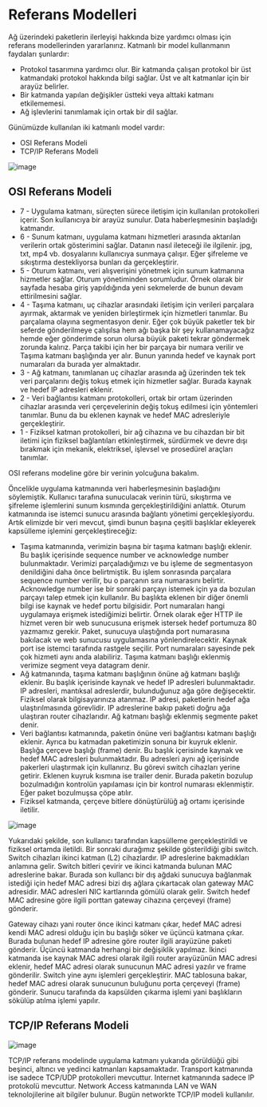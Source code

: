 # Referans Modelleri

Ağ üzerindeki paketlerin ilerleyişi hakkında bize yardımcı olması için referans modellerinden yararlanırız. Katmanlı bir model kullanmanın faydaları şunlardır:

- Protokol tasarımına yardımcı olur. Bir katmanda çalışan protokol bir üst katmandaki protokol hakkında bilgi sağlar. Üst ve alt katmanlar için bir arayüz belirler.
- Bir katmanda yapılan değişikler üstteki veya alttaki katmanı etkilememesi. 
- Ağ işlevlerini tanımlamak için ortak bir dil sağlar.

Günümüzde kullanılan iki katmanlı model vardır:

- OSI Referans Modeli
- TCP/IP Referans Modeli

![image](https://user-images.githubusercontent.com/70758694/153710261-92c4318b-2544-46e1-8ad4-f13c57486e14.png)

## OSI Referans Modeli
- 7 - Uygulama katmanı, süreçten sürece iletişim için kullanılan protokolleri içerir. Son kullanıcıya bir arayüz sunulur. Data haberleşmesinin başladığı katmandır.
- 6 - Sunum katmanı, uygulama katmanı hizmetleri arasında aktarılan verilerin ortak gösterimini sağlar. Datanın nasıl ileteceği ile ilgilenir. jpg, txt, mp4 vb. 
dosyalarını kullanıcıya sunmaya çalışır. Eğer şifreleme ve sıkıştırma destekliyorsa bunları da gerçekleştirir.
- 5 - Oturum katmanı, veri alışverişini yönetmek için sunum katmanına hizmetler sağlar. Oturum yönetiminden sorumludur. Örnek olarak bir sayfada hesaba giriş
yapıldığında yeni sekmelerde de bunun devam ettirilmesini sağlar.
- 4 - Taşıma katmanı, uç cihazlar arasındaki iletişim için verileri parçalara ayırmak, aktarmak ve yeniden birleştirmek için hizmetleri tanımlar. Bu parçalama 
olayına segmentasyon denir. Eğer çok büyük paketler tek bir seferde gönderilmeye çalışılsa hem ağı başka bir şey kullanamayacağız hemde eğer gönderimde sorun 
olursa büyük paketi tekrar göndermek zorunda kalırız. Parça takibi için her bir parçaya bir numara verilir ve Taşıma katmanı başlığında yer alır. Bunun yanında 
hedef ve kaynak port numaraları da burada yer almaktadır.
- 3 - Ağ katmanı, tanımlanan uç cihazlar arasında ağ üzerinden tek tek veri parçalarını değiş tokuş etmek için hizmetler sağlar. Burada kaynak ve hedef IP adresleri 
eklenir.
- 2 - Veri bağlantısı katmanı protokolleri, ortak bir ortam üzerinden cihazlar arasında veri çerçevelerinin değiş tokuş edilmesi için yöntemleri tanımlar. Bunu da bu
eklenen kaynak ve hedef MAC adresleriyle gerçekleştirir.
- 1 - Fiziksel katman protokolleri, bir ağ cihazına ve bu cihazdan bir bit iletimi için fiziksel bağlantıları etkinleştirmek, sürdürmek ve devre dışı bırakmak için 
mekanik, elektriksel, işlevsel ve prosedürel araçları tanımlar.

OSI referans modeline göre bir verinin yolcuğuna bakalım.

Öncelikle uygulama katmanında veri haberleşmesinin başladığını söylemiştik. Kullanıcı tarafına sunuculacak verinin türü, sıkıştırma ve şifreleme işlemlerini sunum kısmında gerçekleştirildiğini anlattık. Oturum katmanında ise istemci sunucu arasında bağlantı yönetimi gerçekleşiyordu. Artık elimizde bir veri mevcut, şimdi bunun başına çeşitli başlıklar ekleyerek kapsülleme işlemini gerçekleştireceğiz:

- Taşıma katmanında, verimizin başına bir taşıma katmanı başlığı eklenir. Bu başlık içerisinde sequence number ve acknowledge number bulunmaktadır. Verimizi parçaladığımızı ve bu işleme de segmentasyon denildiğini daha önce belirtmiştik. Bu işlem sonrasında parçalara sequence number verilir, bu o parçanın sıra numarasını belirtir. Acknowledge number ise bir sonraki parçayı istemek için ya da bozulan parçayı talep etmek için kullanılır. Bu başlıkta eklenen bir diğer önemli bilgi ise kaynak ve hedef portu bilgisidir. Port numaraları hangi uygulamaya erişmek istediğimizi belirtir. Örnek olarak eğer HTTP ile hizmet veren bir web sunucusuna erişmek istersek hedef portumuza 80 yazmamız gerekir. Paket, sunucuya ulaştığında port numarasına bakılacak ve web sunucusu uygulamasına yönlendirelecektir. Kaynak port ise istemci tarafında rastgele seçilir. Port numaraları sayesinde pek çok hizmeti aynı anda alabiliriz. Taşıma katmanı başlığı eklenmiş verimize segment veya datagram denir.
- Ağ katmanında, taşıma katmanı başlığının önüne ağ katmanı başlığı eklenir. Bu başlık içerisinde kaynak ve hedef IP adresleri bulunmaktadır. IP adresleri, mantıksal adreslerdir, bulunduğunuz ağa göre değişecektir. Fiziksel olarak bilgisayarınıza atanmaz. IP adresi, paketlerin hedef ağa ulaştırılmasında görevlidir. IP adreslerine bakıp paketi doğru ağa ulaştıran router cihazlarıdır. Ağ katmanı başlığı eklenmiş segmente paket denir.
- Veri bağlantısı katmanında, paketin önüne veri bağlantısı katmanı başlığı eklenir. Ayrıca bu katmadan paketimizin sonuna bir kuyruk eklenir. Başlığa çerçeve başlığı (frame) denir. Bu başlık içerisinde kaynak ve hedef MAC adresleri bulunmaktadır. Bu adresleri aynı ağ içerisinde pakerleri ulaştırmak için kullanırız. Bu görevi switch cihazları yerine getirir. Eklenen kuyruk kısmına ise trailer denir. Burada paketin bozulup bozulmadığın kontrolün yapılaması için bir kontrol numarası eklenmiştir. Eğer paket bozulmuşsa çöpe atılır. 
- Fiziksel katmanda, çerçeve bitlere dönüştürülüğ ağ ortamı içerisinde iletilir.

![image](https://user-images.githubusercontent.com/70758694/153722587-57a7d180-5dda-4ae2-8f80-36e3828a8863.png)

Yukarıdaki şekilde, son kullanıcı tarafından kapsülleme gerçekleştirildi ve fiziksel ortamda iletildi. Bir sonraki durağımız şekilde gösterildiği gibi switch. Switch cihazları ikinci katman (L2) cihazlardır. IP adreslerine bakmadıkları anlamına gelir. Switch bitleri çevirir ve ikinci katmanda bulunan MAC adreslerine bakar. Burada son kullancı bir dış ağdaki sunucuya bağlanmak istediği için hedef MAC adresi bizi dış ağlara çıkartacak olan gateway MAC adresidir. MAC adresleri NIC kartlarında gömülü olarak gelir. Switch hedef MAC adresine göre ilgili porttan gateway cihazına çerçeveyi (frame) gönderir.

Gateway cihazı yani router önce ikinci katmanı çıkar, hedef MAC adresi kendi MAC adresi olduğu için bu başlığı söker ve üçüncü katmana çıkar. Burada bulunan hedef IP adresine göre  router ilgili arayüzüne paketi gönderir. Üçüncü katmanda herhangi bir değişiklik yapılmaz. İkinci katmanda ise kaynak MAC adresi olarak ilgili router arayüzünün MAC adresi eklenir, hedef MAC adresi olarak sunucunun MAC adresi yazılır ve frame gönderilir. Switch yine aynı işlemleri gerçekleştirir. MAC tablosuna bakar, hedef MAC adresi olarak sunucunun buluğunu porta çerçeveyi (frame) gönderir. Sunucu tarafında da kapsülden çıkarma işlemi yani başlıkların sökülüp atılma işlemi yapılır.

## TCP/IP Referans Modeli

![image](https://user-images.githubusercontent.com/70758694/153723209-fd038c5a-6373-458f-bbe6-80e995198b26.png)

TCP/IP referans modelinde uygulama katmanı yukarıda görüldüğü gibi beşinci, altıncı ve yedinci katmanları kapsamaktadır. Transport katmanında ise sadece TCP/UDP protokolleri mevcuttur. Internet katmanında sadece IP protokolü mevcuttur. Network Access katmanında LAN ve WAN teknolojilerine ait bilgiler bulunur. Bugün networkte TCP/IP modeli kullanılır.

